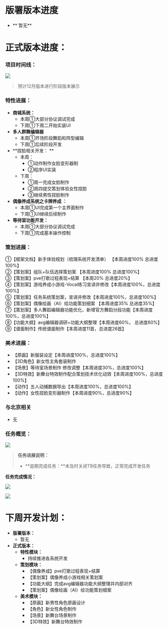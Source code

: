 # 版署版本进度
+ ** 暂无**

# 正式版本进度：
### 项目时间线：
![](https://cdn.nlark.com/yuque/0/2024/png/12926950/1721990606810-9647d188-492a-479a-aaa6-7243f3969aa7.png)

> 预计12月版本进行阶段版本展示
>

### 特性进展：   
+ **商城系统：**
    - 本周①大部分协议调试完成
    - 下周①下周二开始实装UI 
+ **多人群舞编辑器**
    - 本周①开场阶段舞蹈和阵型编辑
    - 下周①后续阶段开发  
+ **捏脸相关开发：  **
    -  本周：
        * ①动作制作女脸变形器制
        *  ②程序UI实装  
    -  下周：
        * ①周一完成女脸制作  
        * ②周四提交策划体验女性捏脸
        * ③继续男性捏脸制作  
+  **偶像养成系统之卡牌养成 ：**
    -  本周①UI完成第一个主界面制作  
    -  下周①UI继续后续制作  
+  **等待室功能开发：**
    - 本周①大部分协议调试完成
    - 下周①完成基本操作控制  

### 策划进展：
①【框架文档】新手体验规划（梳理系统开发清单）  【本周进度100%  总进度100%】  
②【策划案】组队+队伍选择策划案  【本周进度100%  总进度100%】  
③【策划案】pve打歌过程表现+结算  【本周20%  总进度20%】  
④【策划案】游戏养成小游戏-Vocal练习宣讲并修改【本周进度100%，总进度100%】  
⑤【策划案】任务系统策划案，宣讲并修改【本周进度100%，总进度100%】  
⑥【策划案】偶像绘画（AI）绘功能策划细案   【本周进度35%  总进度35%】  
⑦【策划案】多人舞蹈编辑器功能优化、新增官方舞蹈分段功能【本周进度100%，总进度100%】  
⑧【功能大纲】avg编辑器调研+功能大纲整理【本周进度60%， 总进度60%】  
⑨【谱面制作】传统谱面制作【本周进度11首，总进度26首】                   

### 美术进展：
+ 【原画】新服装设定【本周进度100%，总进度100%】
+ 【3D角色】新女性主角套装制作
+ 【场景】等待室场景制作 修改调整【本周进度30%，总进度100%】
+ 【3D特效】新舞台特效制作配合策划技术优化动效【本周进度100%，总进度100%】
+ 【动作】五人动捕数据导出【本周进度100%，总进度100%】
+ 【动作】女性捏脸变形器制作【本周进度90%，总进度90%】                           

###  与北京相关                       
+   无  

### 任务概览：
![](https://cdn.nlark.com/yuque/0/2024/png/12926950/1729250285357-bf18b89f-2911-4964-9621-522380926702.png)

> **任务进展说明：**
>
> + **逾期完成任务：**未及时关闭TB任务导致，正常完成开发任务
>

**任务完成情况：**

![](https://cdn.nlark.com/yuque/0/2024/png/12926950/1729250275747-5555ff8a-3151-4200-89e5-f7a136739474.png)

![](https://cdn.nlark.com/yuque/0/2024/png/12926950/1729250267916-d3eb7757-afcd-425c-b11e-cb70c8bd7a79.png)

# 下周开发计划：
+ **版署版本：**
    -   暂无
+ **正式版本：**
    - **特性模块：**
        *  持续推进各系统开发      
    - **策划模块：**
        * 【偶像养成】pve打歌过程表现+结算
        * 【策划案】偶像养成小游戏相关策划案
        * 【功能大纲】完成avg编辑器功能大纲整理并内部对齐
        * 【策划案】偶像绘画（AI）绘功能策划细案                       
    - **美术模块：**
        *  【原画】新男性角色原画设计
        * 【角色】新女性角色制作
        * 【场景】新舞台场景制作
        * 【3D特效】新舞台特效制作  

# 


